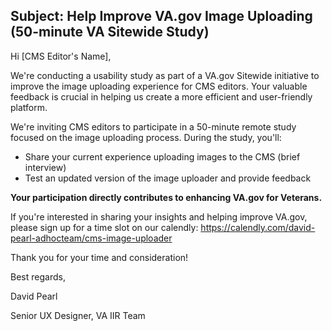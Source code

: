 ## Subject: Help Improve VA.gov Image Uploading (50-minute VA Sitewide Study)

Hi [CMS Editor's Name],

We're conducting a usability study as part of a VA.gov Sitewide initiative to improve the image uploading experience for CMS editors. Your valuable feedback is crucial in helping us create a more efficient and user-friendly platform.

We're inviting CMS editors to participate in a 50-minute remote study focused on the image uploading process.  During the study, you'll:

- Share your current experience uploading images to the CMS (brief interview)
- Test an updated version of the image uploader and provide feedback

**Your participation directly contributes to enhancing VA.gov for Veterans.**

If you're interested in sharing your insights and helping improve VA.gov, please sign up for a time slot on our calendly: https://calendly.com/david-pearl-adhocteam/cms-image-uploader

Thank you for your time and consideration!

Best regards,

David Pearl

Senior UX Designer, VA IIR Team
